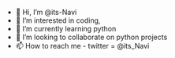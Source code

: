 - 👋 Hi, I’m @its-Navi
- 👀 I’m interested in coding,
- 🌱 I’m currently learning python
- 💞️ I’m looking to collaborate on python projects
- 📫 How to reach me - twitter = @its_Navi

<!---
its-Navi/its-Navi is a ✨ special ✨ repository because its `README.md` (this file) appears on your GitHub profile.
You can click the Preview link to take a look at your changes.
--->
